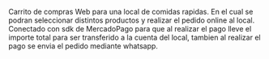Carrito de compras Web para una local de comidas rapidas. En el cual se podran seleccionar distintos productos y realizar el pedido online al local. Conectado con sdk de MercadoPago para que al realizar el pago lleve el importe total para ser transferido a la cuenta del local, tambien al realizar el pago se envia el pedido mediante whatsapp. 